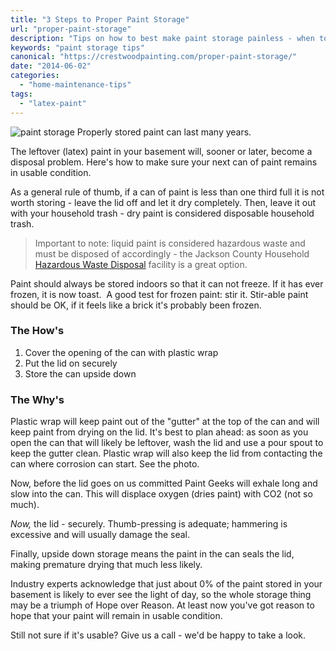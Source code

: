 ```yaml
---
title: "3 Steps to Proper Paint Storage"
url: "proper-paint-storage"
description: "Tips on how to best make paint storage painless - when to keep paint, how to get rid of old paint and how to store paint so you can actually use it in the future."
keywords: "paint storage tips"
canonical: "https://crestwoodpainting.com/proper-paint-storage/"
date: "2014-06-02"
categories:
  - "home-maintenance-tips"
tags:
  - "latex-paint"
---
```

![paint storage](/images/leftover-paint.webp) Properly stored paint can last many years.

The leftover (latex) paint in your basement will, sooner or later, become a disposal problem. Here's how to make sure your next can of paint remains in usable condition.

As a general rule of thumb, if a can of paint is less than one third full it is not worth storing - leave the lid off and let it dry completely. Then, leave it out with your household trash - dry paint is considered disposable household trash.

> Important to note: liquid paint is considered hazardous waste and must be disposed of accordingly - the Jackson County Household [Hazardous Waste Disposal](https://www.jacksongov.org/458/Household-Hazardous-Waste-Disposal) facility is a great option.

Paint should always be stored indoors so that it can not freeze. If it has ever frozen, it is now toast.  A good test for frozen paint: stir it. Stir-able paint should be OK, if it feels like a brick it's probably been frozen.

### The How's

1. Cover the opening of the can with plastic wrap
2. Put the lid on securely
3. Store the can upside down

### The Why's

Plastic wrap will keep paint out of the "gutter" at the top of the can and will keep paint from drying on the lid. It's best to plan ahead: as soon as you open the can that will likely be leftover, wash the lid and use a pour spout to keep the gutter clean. Plastic wrap will also keep the lid from contacting the can where corrosion can start. See the photo.

Now, before the lid goes on us committed Paint Geeks will exhale long and slow into the can. This will displace oxygen (dries paint) with CO2 (not so much).

_Now,_ the lid - securely. Thumb-pressing is adequate; hammering is excessive and will usually damage the seal.

Finally, upside down storage means the paint in the can seals the lid, making premature drying that much less likely.

Industry experts acknowledge that just about 0% of the paint stored in your basement is likely to ever see the light of day, so the whole storage thing may be a triumph of Hope over Reason. At least now you've got reason to hope that your paint will remain in usable condition.

Still not sure if it's usable? Give us a call - we'd be happy to take a look.

